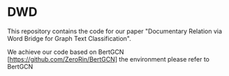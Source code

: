 # DWD
This repository contains the code for our paper "Documentary Relation via Word Bridge for Graph Text Classification".

We achieve our code based on BertGCN [https://github.com/ZeroRin/BertGCN] the environment please refer to BertGCN
